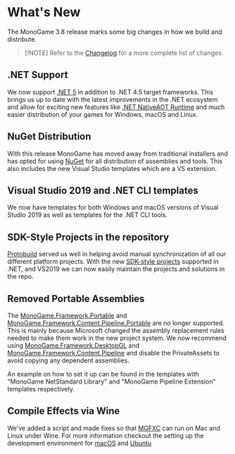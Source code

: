 # What's New

The MonoGame 3.8 release marks some big changes in how we build and distribute.

> [!NOTE] Refer to the [Changelog](../../CHANGELOG.md) for a more complete list of changes.

## .NET Support

We now support [.NET 5](https://docs.microsoft.com/en-us/dotnet/core/introduction) in addition to .NET 4.5 target frameworks.  This brings us up to date with the latest improvements in the .NET ecosystem and allow for exciting new features like [.NET NativeAOT Runtime](https://github.com/dotnet/runtimelab/tree/feature/NativeAOT) and much easier distribution of your games for Windows, macOS and Linux.

## NuGet Distribution

With this release MonoGame has moved away from traditional installers and has opted for using [NuGet](https://www.nuget.org/profiles/MonoGame) for all distribution of assemblies and tools.  This also includes the new Visual Studio templates which are a VS extension.

## Visual Studio 2019 and .NET CLI templates

We now have templates for both Windows and macOS versions of Visual Studio 2019 as well as templates for the .NET CLI tools.

## SDK-Style Projects in the repository

[Protobuild](https://github.com/Protobuild/Protobuild) served us well in helping avoid manual synchronization of all our different platform projects.  With the new [SDK-style projects](https://docs.microsoft.com/en-us/dotnet/core/project-sdk/overview#project-files) supported in .NET, and VS2019 we can now easily maintain the projects and solutions in the repo.

## Removed Portable Assemblies

The [MonoGame.Framework.Portable](https://www.nuget.org/packages/MonoGame.Framework.Portable/) and [MonoGame.Framework.Content.Pipeline.Portable](https://www.nuget.org/packages/MonoGame.Framework.Content.Pipeline.Portable/) are no longer supported.  This is mainly because Microsoft changed the assembly replacement rules needed to make them work in the new project system.  We now recommend using [MonoGame.Framework.DesktopGL](https://www.nuget.org/packages/MonoGame.Framework.DesktopGL) and [MonoGame.Framework.Content.Pipeline](https://www.nuget.org/packages/MonoGame.Framework.Content.Pipeline) and disable the PrivateAssets to avoid copying any dependent assemblies.

An example on how to set it up can be found in the templates with "MonoGame NetStandard Library" and "MonoGame Pipeline Extension" templates respectively.

## Compile Effects via Wine

We've added a script and made fixes so that [MGFXC](tools/mgfxc.md) can run on Mac and Linux under Wine. For more information checkout the setting up the development environment for [macOS](getting_started/1_setting_up_your_development_environment_macos.md) and [Ubuntu](getting_started/1_setting_up_your_development_environment_ubuntu.md)
